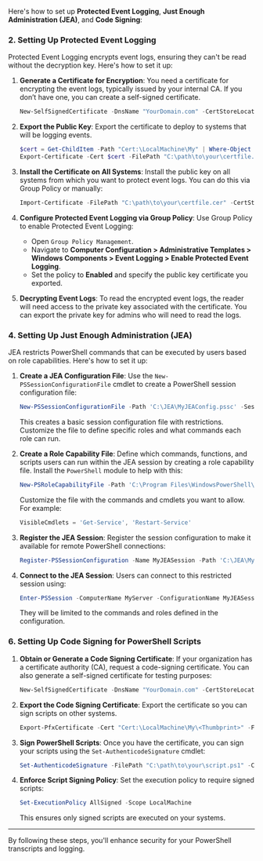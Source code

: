 Here's how to set up **Protected Event Logging**, **Just Enough Administration (JEA)**, and **Code Signing**:

### 2. **Setting Up Protected Event Logging**

Protected Event Logging encrypts event logs, ensuring they can't be read without the decryption key. Here's how to set it up:

1. **Generate a Certificate for Encryption**:
   You need a certificate for encrypting the event logs, typically issued by your internal CA. If you don’t have one, you can create a self-signed certificate.

   ```powershell
   New-SelfSignedCertificate -DnsName "YourDomain.com" -CertStoreLocation "Cert:\LocalMachine\My"
   ```

2. **Export the Public Key**:
   Export the certificate to deploy to systems that will be logging events.

   ```powershell
   $cert = Get-ChildItem -Path "Cert:\LocalMachine\My" | Where-Object { $_.Subject -like "*YourDomain*" }
   Export-Certificate -Cert $cert -FilePath "C:\path\to\your\certfile.cer"
   ```

3. **Install the Certificate on All Systems**:
   Install the public key on all systems from which you want to protect event logs. You can do this via Group Policy or manually:

   ```powershell
   Import-Certificate -FilePath "C:\path\to\your\certfile.cer" -CertStoreLocation "Cert:\LocalMachine\My"
   ```

4. **Configure Protected Event Logging via Group Policy**:
   Use Group Policy to enable Protected Event Logging:

   - Open `Group Policy Management`.
   - Navigate to **Computer Configuration > Administrative Templates > Windows Components > Event Logging > Enable Protected Event Logging**.
   - Set the policy to **Enabled** and specify the public key certificate you exported.

5. **Decrypting Event Logs**:
   To read the encrypted event logs, the reader will need access to the private key associated with the certificate. You can export the private key for admins who will need to read the logs.

### 4. **Setting Up Just Enough Administration (JEA)**

JEA restricts PowerShell commands that can be executed by users based on role capabilities. Here's how to set it up:

1. **Create a JEA Configuration File**:
   Use the `New-PSSessionConfigurationFile` cmdlet to create a PowerShell session configuration file:

   ```powershell
   New-PSSessionConfigurationFile -Path 'C:\JEA\MyJEAConfig.pssc' -SessionType RestrictedRemoteServer -TranscriptDirectory 'C:\Transcripts'
   ```

   This creates a basic session configuration file with restrictions. Customize the file to define specific roles and what commands each role can run.

2. **Create a Role Capability File**:
   Define which commands, functions, and scripts users can run within the JEA session by creating a role capability file. Install the `PowerShell` module to help with this:

   ```powershell
   New-PSRoleCapabilityFile -Path 'C:\Program Files\WindowsPowerShell\Modules\MyJEAModule\RoleCapabilities\MyAdminRole.psrc'
   ```

   Customize the file with the commands and cmdlets you want to allow. For example:

   ```powershell
   VisibleCmdlets = 'Get-Service', 'Restart-Service'
   ```

3. **Register the JEA Session**:
   Register the session configuration to make it available for remote PowerShell connections:

   ```powershell
   Register-PSSessionConfiguration -Name MyJEASession -Path 'C:\JEA\MyJEAConfig.pssc' -Force
   ```

4. **Connect to the JEA Session**:
   Users can connect to this restricted session using:

   ```powershell
   Enter-PSSession -ComputerName MyServer -ConfigurationName MyJEASession
   ```

   They will be limited to the commands and roles defined in the configuration.

### 6. **Setting Up Code Signing for PowerShell Scripts**

1. **Obtain or Generate a Code Signing Certificate**:
   If your organization has a certificate authority (CA), request a code-signing certificate. You can also generate a self-signed certificate for testing purposes:

   ```powershell
   New-SelfSignedCertificate -DnsName "YourDomain.com" -CertStoreLocation "Cert:\LocalMachine\My" -Type CodeSigningCert
   ```

2. **Export the Code Signing Certificate**:
   Export the certificate so you can sign scripts on other systems.

   ```powershell
   Export-PfxCertificate -Cert "Cert:\LocalMachine\My\<Thumbprint>" -FilePath "C:\path\to\cert.pfx" -Password (ConvertTo-SecureString -String "your_password" -Force -AsPlainText)
   ```

3. **Sign PowerShell Scripts**:
   Once you have the certificate, you can sign your scripts using the `Set-AuthenticodeSignature` cmdlet:

   ```powershell
   Set-AuthenticodeSignature -FilePath "C:\path\to\your\script.ps1" -Certificate (Get-ChildItem -Path "Cert:\CurrentUser\My" | Where-Object { $_.Subject -match "YourDomain.com" })
   ```

4. **Enforce Script Signing Policy**:
   Set the execution policy to require signed scripts:

   ```powershell
   Set-ExecutionPolicy AllSigned -Scope LocalMachine
   ```

   This ensures only signed scripts are executed on your systems.

---

By following these steps, you'll enhance security for your PowerShell transcripts and logging.